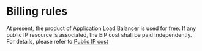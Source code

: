 # Billing rules

At present, the product of Application Load Balancer is used for free. If any public IP resource is associated, the EIP cost shall be paid independently. For details, please refer to [Public IP cost](https://docs.jdcloud.com/elastic-ip/price-overview)
